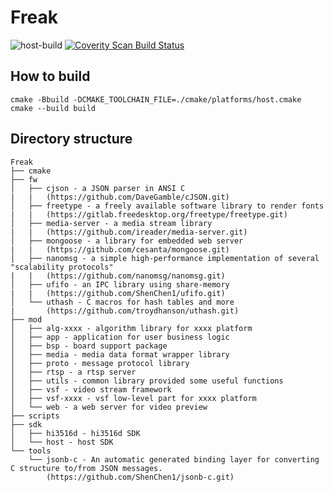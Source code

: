 # Freak

![host-build](https://github.com/ShenChen1/Freak/workflows/host-build/badge.svg)
<a href="https://scan.coverity.com/projects/shenchen1-freak">
  <img alt="Coverity Scan Build Status"
       src="https://scan.coverity.com/projects/22575/badge.svg"/>
</a>

## How to build
```
cmake -Bbuild -DCMAKE_TOOLCHAIN_FILE=./cmake/platforms/host.cmake
cmake --build build
```

## Directory structure
```
Freak
├── cmake
├── fw
│   ├── cjson - a JSON parser in ANSI C
|   |   (https://github.com/DaveGamble/cJSON.git)
│   ├── freetype - a freely available software library to render fonts
|   |   (https://gitlab.freedesktop.org/freetype/freetype.git)
│   ├── media-server - a media stream library
|   |   (https://github.com/ireader/media-server.git)
│   ├── mongoose - a library for embedded web server
|   |   (https://github.com/cesanta/mongoose.git)
│   ├── nanomsg - a simple high-performance implementation of several "scalability protocols"
|   |   (https://github.com/nanomsg/nanomsg.git)
│   ├── ufifo - an IPC library using share-memory
|   |   (https://github.com/ShenChen1/ufifo.git)
│   └── uthash - C macros for hash tables and more
|       (https://github.com/troydhanson/uthash.git)
├── mod
│   ├── alg-xxxx - algorithm library for xxxx platform
│   ├── app - application for user business logic
│   ├── bsp - board support package
│   ├── media - media data format wrapper library
│   ├── proto - message protocol library
│   ├── rtsp - a rtsp server
│   ├── utils - common library provided some useful functions
│   ├── vsf - video stream framework
│   ├── vsf-xxxx - vsf low-level part for xxxx platform
│   └── web - a web server for video preview
├── scripts
├── sdk
│   ├── hi3516d - hi3516d SDK
│   └── host - host SDK
└── tools
    └── jsonb-c - An automatic generated binding layer for converting C structure to/from JSON messages.
        (https://github.com/ShenChen1/jsonb-c.git)
```
